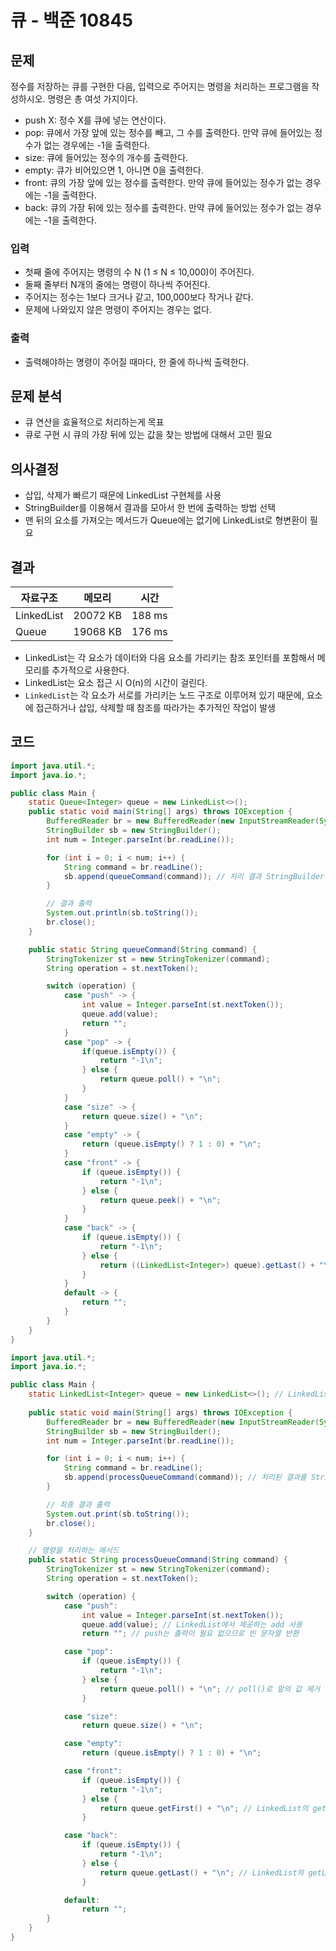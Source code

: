 # 큐 - 백준 10845
## 문제
정수를 저장하는 큐를 구현한 다음, 입력으로 주어지는 명령을 처리하는 프로그램을 작성하시오.
명령은 총 여섯 가지이다.

- push X: 정수 X를 큐에 넣는 연산이다.
- pop: 큐에서 가장 앞에 있는 정수를 빼고, 그 수를 출력한다. 만약 큐에 들어있는 정수가 없는 경우에는 -1을 출력한다.
- size: 큐에 들어있는 정수의 개수를 출력한다.
- empty: 큐가 비어있으면 1, 아니면 0을 출력한다.
- front: 큐의 가장 앞에 있는 정수를 출력한다. 만약 큐에 들어있는 정수가 없는 경우에는 -1을 출력한다.
- back: 큐의 가장 뒤에 있는 정수를 출력한다. 만약 큐에 들어있는 정수가 없는 경우에는 -1을 출력한다.

### 입력
- 첫째 줄에 주어지는 명령의 수 N (1 ≤ N ≤ 10,000)이 주어진다.
- 둘째 줄부터 N개의 줄에는 명령이 하나씩 주어진다.
- 주어지는 정수는 1보다 크거나 같고, 100,000보다 작거나 같다.
- 문제에 나와있지 않은 명령이 주어지는 경우는 없다.

### 출력
- 출력해야하는 명령이 주어질 때마다, 한 줄에 하나씩 출력한다.

## 문제 분석
- 큐 연산을 효율적으로 처리하는게 목표
- 큐로 구현 시 큐의 가장 뒤에 있는 값을 찾는 방법에 대해서 고민 필요

## 의사결정
- 삽입, 삭제가 빠르기 때문에 LinkedList 구현체를 사용
- StringBuilder를 이용해서 결과를 모아서 한 번에 출력하는 방법 선택
- 맨 뒤의 요소를 가져오는 메서드가 Queue에는 없기에 LinkedList로 형변환이 필요

## 결과
| 자료구조       | 메모리      | 시간     |
| ---------- | -------- | ------ |
| LinkedList | 20072 KB | 188 ms |
| Queue      | 19068 KB | 176 ms |
- LinkedList는 각 요소가 데이터와 다음 요소를 가리키는 참조 포인터를 포함해서 메모리를 추가적으로 사용한다.
- LinkedList는 요소 접근 시 O(n)의 시간이 걸린다.
- `LinkedList`는 각 요소가 서로를 가리키는 노드 구조로 이루어져 있기 때문에, 요소에 접근하거나 삽입, 삭제할 때 참조를 따라가는 추가적인 작업이 발생

## 코드
```java
import java.util.*;
import java.io.*;

public class Main {
    static Queue<Integer> queue = new LinkedList<>();
    public static void main(String[] args) throws IOException {
        BufferedReader br = new BufferedReader(new InputStreamReader(System.in));
        StringBuilder sb = new StringBuilder();
        int num = Integer.parseInt(br.readLine());

        for (int i = 0; i < num; i++) {
            String command = br.readLine();
            sb.append(queueCommand(command)); // 처리 결과 StringBuilder에 추가
        }

        // 결과 출력
        System.out.println(sb.toString());
        br.close();
    }

    public static String queueCommand(String command) {
        StringTokenizer st = new StringTokenizer(command);
        String operation = st.nextToken();

        switch (operation) {
            case "push" -> {
                int value = Integer.parseInt(st.nextToken());
                queue.add(value);
                return "";
            }
            case "pop" -> {
                if(queue.isEmpty()) {
                    return "-1\n";
                } else {
                    return queue.poll() + "\n";
                }
            }
            case "size" -> {
                return queue.size() + "\n";
            }
            case "empty" -> {
                return (queue.isEmpty() ? 1 : 0) + "\n";
            }
            case "front" -> {
                if (queue.isEmpty()) {
                    return "-1\n";
                } else {
                    return queue.peek() + "\n";
                }
            }
            case "back" -> {
                if (queue.isEmpty()) {
                    return "-1\n";
                } else {
                    return ((LinkedList<Integer>) queue).getLast() + "\n";
                }
            }
            default -> {
                return "";
            }
        }
    }
}
```

```java
import java.util.*;
import java.io.*;

public class Main {
    static LinkedList<Integer> queue = new LinkedList<>(); // LinkedList로 선언하여 형변환 제거
    
    public static void main(String[] args) throws IOException {
        BufferedReader br = new BufferedReader(new InputStreamReader(System.in));
        StringBuilder sb = new StringBuilder();
        int num = Integer.parseInt(br.readLine());

        for (int i = 0; i < num; i++) {
            String command = br.readLine();
            sb.append(processQueueCommand(command)); // 처리된 결과를 StringBuilder에 추가
        }

        // 최종 결과 출력
        System.out.print(sb.toString());
        br.close();
    }

    // 명령을 처리하는 메서드
    public static String processQueueCommand(String command) {
        StringTokenizer st = new StringTokenizer(command);
        String operation = st.nextToken();

        switch (operation) {
            case "push":
                int value = Integer.parseInt(st.nextToken());
                queue.add(value); // LinkedList에서 제공하는 add 사용
                return ""; // push는 출력이 필요 없으므로 빈 문자열 반환

            case "pop":
                if (queue.isEmpty()) {
                    return "-1\n";
                } else {
                    return queue.poll() + "\n"; // poll()로 앞의 값 제거
                }

            case "size":
                return queue.size() + "\n";

            case "empty":
                return (queue.isEmpty() ? 1 : 0) + "\n";

            case "front":
                if (queue.isEmpty()) {
                    return "-1\n";
                } else {
                    return queue.getFirst() + "\n"; // LinkedList의 getFirst() 사용
                }

            case "back":
                if (queue.isEmpty()) {
                    return "-1\n";
                } else {
                    return queue.getLast() + "\n"; // LinkedList의 getLast() 사용
                }

            default:
                return ""; 
        }
    }
}
```